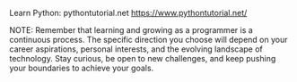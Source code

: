 Learn Python: pythontutorial.net
https://www.pythontutorial.net/

NOTE:
Remember that learning and growing as a programmer is a continuous process. The specific direction you choose will depend on your career aspirations, personal interests, and the evolving landscape of technology. Stay curious, be open to new challenges, and keep pushing your boundaries to achieve your goals.






